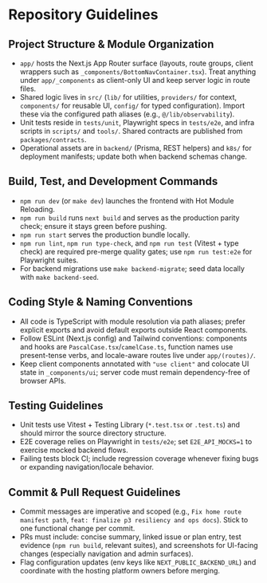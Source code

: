 # Repository Guidelines

## Project Structure & Module Organization
- `app/` hosts the Next.js App Router surface (layouts, route groups, client wrappers such as `_components/BottomNavContainer.tsx`). Treat anything under `app/_components` as client-only UI and keep server logic in route files.
- Shared logic lives in `src/` (`lib/` for utilities, `providers/` for context, `components/` for reusable UI, `config/` for typed configuration). Import these via the configured path aliases (e.g., `@/lib/observability`).
- Unit tests reside in `tests/unit`, Playwright specs in `tests/e2e`, and infra scripts in `scripts/` and `tools/`. Shared contracts are published from `packages/contracts`.
- Operational assets are in `backend/` (Prisma, REST helpers) and `k8s/` for deployment manifests; update both when backend schemas change.

## Build, Test, and Development Commands
- `npm run dev` (or `make dev`) launches the frontend with Hot Module Reloading.
- `npm run build` runs `next build` and serves as the production parity check; ensure it stays green before pushing.
- `npm run start` serves the production bundle locally.
- `npm run lint`, `npm run type-check`, and `npm run test` (Vitest + type check) are required pre-merge quality gates; use `npm run test:e2e` for Playwright suites.
- For backend migrations use `make backend-migrate`; seed data locally with `make backend-seed`.

## Coding Style & Naming Conventions
- All code is TypeScript with module resolution via path aliases; prefer explicit exports and avoid default exports outside React components.
- Follow ESLint (Next.js config) and Tailwind conventions: components and hooks are `PascalCase.tsx`/`camelCase.ts`, function names use present-tense verbs, and locale-aware routes live under `app/(routes)/`.
- Keep client components annotated with `"use client"` and colocate UI state in `_components/ui`; server code must remain dependency-free of browser APIs.

## Testing Guidelines
- Unit tests use Vitest + Testing Library (`*.test.tsx` or `.test.ts`) and should mirror the source directory structure.
- E2E coverage relies on Playwright in `tests/e2e`; set `E2E_API_MOCKS=1` to exercise mocked backend flows.
- Failing tests block CI; include regression coverage whenever fixing bugs or expanding navigation/locale behavior.

## Commit & Pull Request Guidelines
- Commit messages are imperative and scoped (e.g., `Fix home route manifest path`, `feat: finalize p3 resiliency and ops docs`). Stick to one functional change per commit.
- PRs must include: concise summary, linked issue or plan entry, test evidence (`npm run build`, relevant suites), and screenshots for UI-facing changes (especially navigation and admin surfaces).
- Flag configuration updates (env keys like `NEXT_PUBLIC_BACKEND_URL`) and coordinate with the hosting platform owners before merging.
